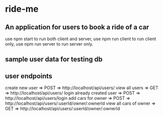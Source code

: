 # ride-me

## An application for users to book a ride of a car

use npm start to run both client and server,
use npm run client to run client only,
use npm run server to run server only.

## sample user data for testing db

## user endpoints

create new user => POST => http://localhost/api/users/
view all users => GET => http://localhost/api/users/
login already created user => POST => http://localhost/api/users/login
add cars for owner => POST => http://localhost/api/users/:userId/owner/:ownerId
view all cars of owner => GET => http://localhost/api/users/:userId/owner/:ownerId
